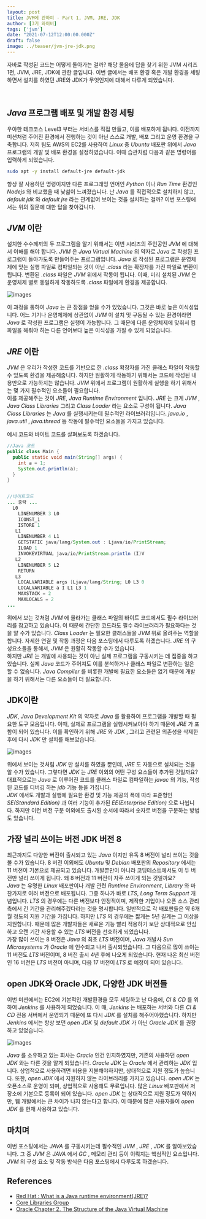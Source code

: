 ```yaml
---
layout: post  
title: JVM에 관하여 - Part 1, JVM, JRE, JDK
author: [3기_와이비]
tags: ['jvm']
date: "2021-07-12T12:00:00.000Z"
draft: false
image: ../teaser/jvm-jre-jdk.png
---
```


자바로 작성된 코드는 어떻게 돌아가는 걸까?
해당 물음에 답을 찾기 위한 JVM 시리즈 1편, JVM, JRE, JDK에 관한 글입니다.
이번 글에서는 배포 환경 혹은 개발 환경을 세팅하면서 설치를 하였던 JRE와 JDK가 무엇인지에 대해서 다루게 되었습니다.

<br/>

## _Java_ 프로그램 배포 및 개발 환경 세팅
우아한 테크코스 Level3 부터는 서비스를 직접 만들고, 이를 배포하게 됩니다.
이전까지 미션처럼 주어진 환경에서 진행하는 것이 아닌 스스로 개발, 배포 그리고 운영 환경을 구축합니다.
저희 팀도 AWS의 EC2를 사용하여 _Linux_ 중 _Ubuntu_ 배포판 위에서 _Java_ 프로그램의 개발 및 배포 환경을 설정하였습니다.
이때 습관처럼 다음과 같은 명령어를 입력하게 되었습니다.

``` bash
sudo apt -y install default-jre default-jdk
```

항상 잘 사용하던 명령이지만 다른 프로그래밍 언어인 _Python_ 이나 _Run Time_ 환경인 _Nodejs_ 와 비교했을 때 낯섦이 느껴졌습니다.
난 _Java_ 를 직접적으로 설치하지 않고, _default jdk_ 와 _default jre_ 라는 관계없어 보이는 것을 설치하는 걸까?
이번 포스팅에서는 위의 질문에 대한 답을 찾아갑니다.

## _JVM_ 이란
설치한 수수께끼의 두 프로그램을 알기 위해서는 이번 시리즈의 주인공인 _JVM_ 에 대해서 이해를 해야 합니다.
_JVM_ 은 _Java Virtual Machine_ 의 약자로 _Java_ 로 작성된 프로그램이 돌아가도록 만들어주는 프로그램입니다.
_Java_ 로 작성된 프로그램은 운영체제에 맞는 실행 파일로 컴파일되는 것이 아닌 _.class_ 라는 확장자를 가진 파일로 변환이 됩니다.
변환된 _.class_ 파일은 _JVM_ 위에서 작동이 됩니다.
이때, 미리 설치된 _JVM_ 은 운영체제 별로 동일하게 작동하도록 _.class_ 파일에게 환경을 제공합니다.

![images](../images/2021-07-12-jvm.png)

이 과정을 통하여 _Java_ 는 큰 장점을 얻을 수가 있었습니다.
그것은 바로 높은 이식성입니다. 
어느 기기나 운영체제에 상관없이 _JVM_ 이 설치 및 구동될 수 있는 환경이라면 _Java_ 로 작성한 프로그램은 실행이 가능합니다.
그 때문에 다른 운영체제에 맞춰서 컴파일을 해줘야 하는 다른 언어보다 높은 이식성을 가질 수 있게 되었습니다.

## _JRE_ 이란
_JVM_ 은 우리가 작성한 코드를 기반으로 한 _.class_ 확장자를 가진 클래스 파일이 작동할 수 있도록 환경을 제공해줍니다.
하지만 원활하게 작동하기 위해서는 코드에 작성된 내용만으로 가능하지는 않습니다.
_JVM_ 위에서 프로그램이 원활하게 실행을 하기 위해서는 몇 가지 필수적인 요소들이 필요합니다.  
이를 제공해주는 것이 _JRE_, _Java Runtime Environment_ 입니다.
_JRE_ 는 크게 _JVM_ , _Java Class Libraries_ 그리고 _Class Loader_ 라는 요소로 구성이 됩니다.
_Java Class Libraries_ 는 _Java_ 를 실행시키는데 필수적인 라이브러리입니다. 
_java.io_ , _java.util_ , _java.thread_ 등 작동에 필수적인 요소들을 가지고 있습니다.

예시 코드와 바이트 코드를 살펴보도록 하겠습니다.

```java
//Java 코드
public class Main {
  public static void main(String[] args) {
    int a = 1;
    System.out.println(a);
  }
}
```

```java

//바이트코드
... 중략 ...
  L0
    LINENUMBER 3 L0
    ICONST_1
    ISTORE 1
   L1
    LINENUMBER 4 L1
    GETSTATIC java/lang/System.out : Ljava/io/PrintStream;
    ILOAD 1
    INVOKEVIRTUAL java/io/PrintStream.println (I)V
   L2
    LINENUMBER 5 L2
    RETURN
   L3
    LOCALVARIABLE args [Ljava/lang/String; L0 L3 0
    LOCALVARIABLE a I L1 L3 1
    MAXSTACK = 2
    MAXLOCALS = 2
...
```

위에서 보는 것처럼 _JVM_ 에 올라가는 클래스 파일의 바이트 코드에서도 필수 라이브러리를 참고하고 있습니다.
이 때문에 간단한 코드라도 필수 라이브러리가 필요하다는 것을 알 수가 있습니다.
_Class Loader_ 는 필요한 클래스들을 _JVM_ 위로 올려주는 역할을 합니다.
자세한 연결 및 작동 과정은 다음 포스팅에서 다루도록 하겠습니다. 
_JRE_ 의 구성요소들을 통해서, _JVM_ 은 원활히 작동할 수가 있습니다.  
하지만 _JRE_ 는 개발에 사용되는 것이 아닌 실제 프로그램을 구동시키는 데 집중을 하고 있습니다.
실제 _Java_ 코드가 주어져도 이를 분석하거나 클래스 파일로 변환하는 일은 할 수 없습니다.
_Java Compiler_ 를 비롯한 개발에 필요한 요소들은 없기 때문에 개발을 하기 위해서는 다른 요소들이 더 필요합니다.

## JDK이란
_JDK_, _Java Development Kit_ 의 약자로 _Java_ 를 활용하여 프로그램을 개발할 때 필요한 도구 모음입니다.
이때, 실제로 프로그램을 실행시켜보아야 하기 때문에 _JRE_ 가 포함이 되어 있습니다.
이를 확인하기 위해 _JRE_ 와 _JDK_ , 그리고 관련된 의존성을 삭제한 후에 다시 _JDK_ 만 설치를 해보았습니다.

![images](../images/2021-07-12-jre-dependency.png)

위에서 보이는 것처럼 _JDK_ 만 설치를 하였을 뿐인데, _JRE_ 도 자동으로 설치되는 것을 알 수가 있습니다.
그렇다면 _JDK_ 는 _JRE_ 이외의 어떤 구성 요소들이 추가된 것일까요? 
대표적으로는 _Java_ 로 이루어진 코드를 클래스 파일로 컴파일하는 _javac_ 의 기능, 작성된 코드를 디버깅 하는 _jdb_ 기능 등을 가집니다.  
_JDK_ 에서도 개발과 실행에 필요한 환경 및 기능 제공의 폭에 따라 표준형인 _SE(Standard Edition)_ 과 여러 기능이 추가된 _EE(Enterprise Edition)_ 으로 나뉩니다.
하지만 이런 버전 구분 이외에도 출시된 순서에 따라서 숫자로 버전을 구분하는 방법도 있습니다.

## 가장 널리 쓰이는 버전 JDK 버전 8
최근까지도 다양한 버전이 출시되고 있는 _Java_ 이지만 유독 8 버전이 널리 쓰이는 것을 볼 수가 있습니다.
8 버전 이외에도 _Ubuntu_ 및 _Debian_ 배포판의 _Repository_ 에서는 11 버전이 기본으로 제공되고 있습니다.
개발뿐만이 아니라 코딩테스트에서도 이 두 버전만 널리 쓰이게 됩니다.
왜 8 버전과 11 버전이 자주 쓰이게 되는 것일까요?  
_Java_ 는 유명한 _Linux_ 배포판이나 개발 관련 _Runtime Environment_, _Library_ 와 마찬가지로 여러 버전으로 배포됩니다.
그중 하나가 바로 _LTS_, _Long Term Support_ 개념입니다.
_LTS_ 의 경우에는 다른 버전보다 안정적이며, 제작한 기업이나 오픈 소스 관리 측에서 긴 기간을 관리해주겠다라는 것을 명시합니다.
일반적으로 각 배포판들은 약 6개월 정도의 지원 기간을 가집니다.
하지만 _LTS_ 의 경우에는 짧게는 5년 길게는 그 이상을 지원합니다.
때문에 많은 개발자들은 새로운 기능 빨리 적용하기 보단 상대적으로 안심하고 오랜 기간 사용할 수 있는 _LTS_ 버전을 선호하게 되었습니다.  
가장 많이 쓰이는 8 버전은 _Java_ 의 최초 _LTS_ 버전이며, _Java_ 개발사 _Sun Microsystems_ 가 _Oracle_ 에 인수되고 나서 출시되었습니다.
그 다음으로 많이 쓰이는 11 버전도 _LTS_ 버전이며, 8 버전 출시 4년 후에 나오게 되었습니다.
현재 나온 최신 버전인 16 버전은 _LTS_ 버전이 아니며, 다음 17 버전이 _LTS_ 로 예정이 되어 있습니다.

## open JDK와 Oracle JDK, 다양한 JDK 버전들
이번 미션에서는 EC2에 기본적인 개발환경을 모두 세팅하고 난 다음에, _CI & CD_ 를 위하여 _Jenkins_ 를 사용하게 되었습니다.
이 때, _Jenkins_ 는 배포하는 서버와 다른 _CI & CD_ 전용 서버에서 운영되기 때문에 또 다시 _JDK_ 를 설치를 해주어야했습니다.
하지만 _Jenkins_ 에서는 항상 보던 _open JDK_ 및 _default JDK_ 가 아닌 _Oracle JDK_ 를 권장하고 있었습니다.

![images](../images/2021-07-12-jenkins-jdk.png)

_Java_ 를 소유하고 있는 회사는 _Oracle_ 인건 인지하였지만, 기존의 사용하던 _open JDK_ 와는 다른 것을 알게 되었습니다.
_Oracle JDK_ 는 _Oracle_ 에서 관리하는 _JDK_ 입니다.
상업적으로 사용하려면 비용을 지불해야하지만, 상대적으로 지원 정도가 높습니다.
또한, _open JDK_ 에서 지원하지 않는 라이브러리를 가지고 있습니다.
_open JDK_ 는 오픈소스로 운영이 되며, 상업적으로 사용해도 무료입니다.
많은 _Linux_ 배포판에서 저장소에 기본으로 등록이 되어 있습니다.
_open JDK_ 는 상대적으로 지원 정도가 약하지만, 웹 개발에서는 큰 차이가 나지 않는다고 합니다.
이 때문에 많은 사용자들이 _open JDK_ 를 현재 사용하고 있습니다.

## 마치며
이번 포스팅에서는 _JAVA_ 를 구동시키는데 필수적인 _JVM_ , _JRE_ , _JDK_ 를 알아보았습니다.
그 중 _JVM_ 은 _JAVA_ 에서 _GC_ , 메모리 관리 등이 이뤄지는 핵심적인 요소입니다.
_JVM_ 의 구성 요소 및 작동 방식은 다음 포스팅에서 다루도록 하겠습니다.


## References
- [Red Hat : What is a Java runtime environment(JRE)?](https://www.redhat.com/en/topics/cloud-native-apps/what-is-a-Java-runtime-environment)
- [Core Libraries Group](http://openjdk.java.net/groups/core-libs/)
- [Oracle Chapter 2. The Structure of the Java Virtual Machine](https://docs.oracle.com/javase/specs/jvms/se8/html/jvms-2.html#jvms-2.12)
